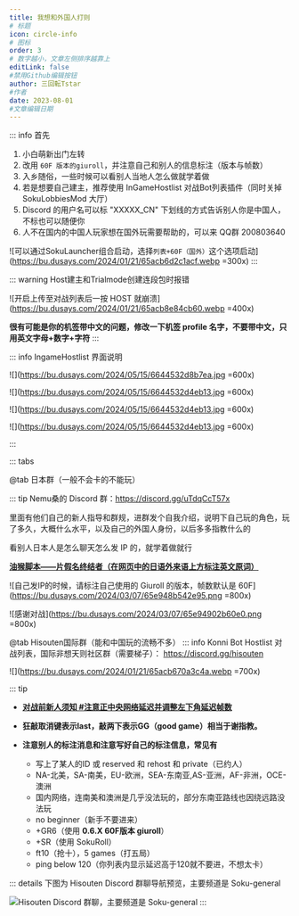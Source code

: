```yaml
---
title: 我想和外国人打则
# 标题
icon: circle-info
# 图标
order: 3
# 数字越小，文章左侧排序越靠上
editLink: false
#禁用Github编辑按钮
author: 三回転Tstar
#作者
date: 2023-08-01
#文章编辑日期
---
```


::: info 首先
1. 小白萌新出门左转
2. 改用 `60F 版本的giuroll`，并注意自己和别人的信息标注（版本与帧数）
3. 入乡随俗，一些时候可以看别人当地人怎么做就学着做
4. 若是想要自己建主，推荐使用 InGameHostlist 对战Bot列表插件（同时关掉 SokuLobbiesMod 大厅）
5. Discord 的用户名可以标 "XXXXX_CN" 下划线的方式告诉别人你是中国人，不标也可以随便你
6. 人不在国内的中国人玩家想在国外玩需要帮助的，可以来 QQ群 200803640

![可以通过SokuLauncher组合启动，选择`列表+60F（国外）`这个选项启动](https://bu.dusays.com/2024/01/21/65acb6d2c1acf.webp =300x)
:::

::: warning Host建主和Trialmode创建连段包时报错

![开启上传至对战列表后一按 HOST 就崩溃](https://bu.dusays.com/2024/01/21/65acb8e84cb60.webp =400x)

**很有可能是你的机签带中文的问题，修改一下机签 profile 名字，不要带中文，只用英文字母+数字+字符**
:::

::: info IngameHostlist 界面说明

![](https://bu.dusays.com/2024/05/15/6644532d8b7ea.jpg =600x)

![](https://bu.dusays.com/2024/05/15/6644532d4eb13.jpg =600x)

![](https://bu.dusays.com/2024/05/15/6644532d4eb13.jpg =600x)

![](https://bu.dusays.com/2024/05/15/6644532d4eb13.jpg =600x)

:::


::: tabs

@tab 日本群（一般不会卡的不能玩）

::: tip
Nemu桑的 Discord 群：https://discord.gg/uTdqCcT57x

里面有他们自己的新人指导和群规，进群发个自我介绍，说明下自己玩的角色，玩了多久，大概什么水平，以及自己的外国人身份，以后多多指教什么的

看别人日本人是怎么聊天怎么发 IP 的，就学着做就行

[**油猴脚本——片假名终结者（在网页中的日语外来语上方标注英文原词）**](https://greasyfork.org/zh-CN/scripts/33268-katakana-terminator)

![自己发IP的时候，请标注自己使用的 Giuroll 的版本，帧数默认是 60F](https://bu.dusays.com/2024/03/07/65e948b542e95.png =800x)

![感谢对战](https://bu.dusays.com/2024/03/07/65e94902b60e0.png =800x)


@tab Hisouten国际群（能和中国玩的流畅不多）
::: info
Konni Bot Hostlist 对战列表，国际非想天则社区群（需要梯子）： https://discord.gg/hisouten

![](https://bu.dusays.com/2024/01/21/65acb670a3c4a.webp =700x)

::: tip 

- [**对战前新人须知 #注意正中央网络延迟并调整左下角延迟帧数**](/Beginners/BeforePlaying.html#注意正中央网络延迟并调整左下角延迟帧数)

- **狂敲取消键表示last，敲两下表示GG（good game）相当于谢指教。**

- **注意别人的标注消息和注意写好自己的标注信息，常见有**
   - 写上了某人的ID 或 reserved 和 rehost 和 private（已约人）
   - NA-北美，SA-南美，EU-欧洲，SEA-东南亚,AS-亚洲，AF-非洲，OCE-澳洲
   - 国内网络，连南美和澳洲是几乎没法玩的，部分东南亚路线也因绕远路没法玩
   - no beginner（新手不要进来）
   - +GR6（使用 **0.6.X 60F版本 giuroll**）
   - +SR（使用 SokuRoll）
   - ft10（抢十），5 games（打五局）
   - ping below 120（你列表内显示延迟高于120就不要进，不想太卡）


::: details 下图为 Hisouten Discord 群聊导航预览，主要频道是 Soku-general

![Hisouten Discord 群聊，主要频道是 Soku-general](https://bu.dusays.com/2024/03/07/65e944136ab55.png)
:::
